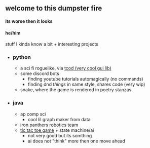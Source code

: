 ## welcome to this dumpster fire
#### its worse then it looks

#### he/him

stuff I kinda know a bit + interesting projects
- ### python
  - a sci fi roguelike, via [tcod (very cool gui lib)](https://github.com/libtcod/python-tcod)
  - some discord bots
    - finding youtube tutorials automagically (no commands)
    - finding dnd *things* in same style, shares code (very wip)
  - snake, where the game is rendered in poetry stanzas
- ### java
  - ap comp sci
    - cool lil graph maker from data
  - iron panthers robotics team
  - [tic tac toe game](https://github.com/isaec/javatoe) + state machine/ai
    - not very good but its somthing
    - ai does not "think" more then one move ahead
